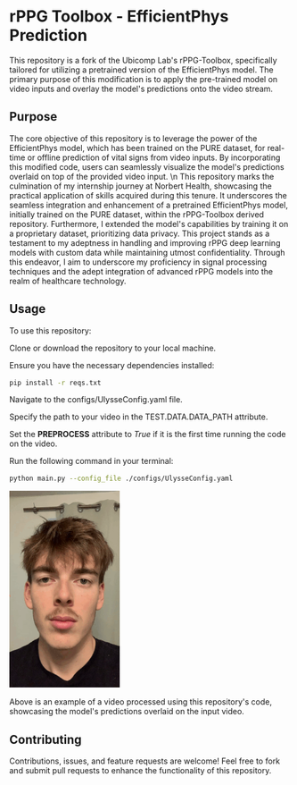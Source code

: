 # rPPG Toolbox - EfficientPhys Prediction
This repository is a fork of the Ubicomp Lab's rPPG-Toolbox, specifically tailored for utilizing a pretrained version of the EfficientPhys model. The primary purpose of this modification is to apply the pre-trained model on video inputs and overlay the model's predictions onto the video stream.

## Purpose
The core objective of this repository is to leverage the power of the EfficientPhys model, which has been trained on the PURE dataset, for real-time or offline prediction of vital signs from video inputs. By incorporating this modified code, users can seamlessly visualize the model's predictions overlaid on top of the provided video input. \n
This repository marks the culmination of my internship journey at Norbert Health, showcasing the practical application of skills acquired during this tenure. It underscores the seamless integration and enhancement of a pretrained EfficientPhys model, initially trained on the PURE dataset, within the rPPG-Toolbox derived repository. Furthermore, I extended the model's capabilities by training it on a proprietary dataset, prioritizing data privacy. This project stands as a testament to my adeptness in handling and improving rPPG deep learning models with custom data while maintaining utmost confidentiality. Through this endeavor, I aim to underscore my proficiency in signal processing techniques and the adept integration of advanced rPPG models into the realm of healthcare technology.

## Usage
To use this repository:

Clone or download the repository to your local machine.

Ensure you have the necessary dependencies installed:
```bash
pip install -r reqs.txt
```

Navigate to the configs/UlysseConfig.yaml file.

Specify the path to your video in the TEST.DATA.DATA_PATH attribute.

Set the **PREPROCESS** attribute to *True* if it is the first time running the code on the video.

Run the following command in your terminal:
```bash
python main.py --config_file ./configs/UlysseConfig.yaml
```

![GIF of a Pleth Prediction using EfficientPhys trained on the PURE Dataset](figures/Pleth_prediction.gif)

Above is an example of a video processed using this repository's code, showcasing the model's predictions overlaid on the input video.

## Contributing
Contributions, issues, and feature requests are welcome! Feel free to fork and submit pull requests to enhance the functionality of this repository.

